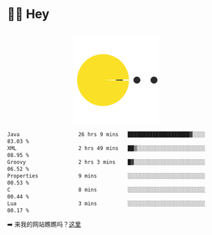 
# 👋🏻 Hey
<div align="center">
	<br>
	<img src="https://raw.githubusercontent.com/Aniket965/Aniket965/master/pacman.svg?sanitize=true" width="200" height="200">
	<br>
</div>

<!--START_SECTION:waka-->

```text
Java                   26 hrs 9 mins   ████████████████████▓░░░░   83.03 %
XML                    2 hrs 49 mins   ██▒░░░░░░░░░░░░░░░░░░░░░░   08.95 %
Groovy                 2 hrs 3 mins    █▓░░░░░░░░░░░░░░░░░░░░░░░   06.52 %
Properties             9 mins          ░░░░░░░░░░░░░░░░░░░░░░░░░   00.53 %
C                      8 mins          ░░░░░░░░░░░░░░░░░░░░░░░░░   00.44 %
Lua                    3 mins          ░░░░░░░░░░░░░░░░░░░░░░░░░   00.17 %
```

<!--END_SECTION:waka-->

 ➡️  来我的网站瞧瞧吗？[这里](https://www.shaolongfei.com)
